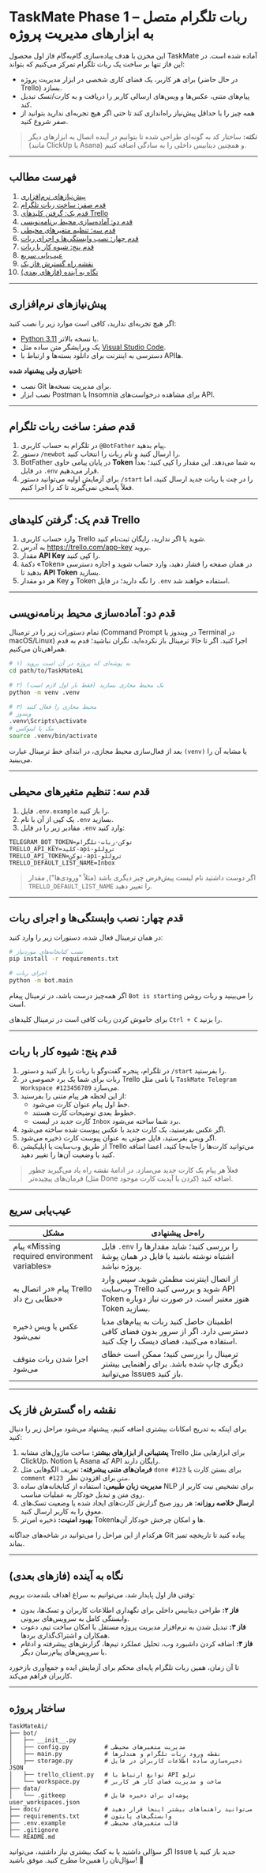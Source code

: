 # TaskMate Phase 1 – ربات تلگرام متصل به ابزارهای مدیریت پروژه

این مخزن با هدف پیاده‌سازی گام‌به‌گام فاز اول محصول TaskMate آماده شده است. در این فاز تنها بر ساخت یک ربات تلگرام تمرکز می‌کنیم که بتواند:

- برای هر کاربر، یک فضای کاری شخصی در ابزار مدیریت پروژه (در حال حاضر Trello) بسازد.
- پیام‌های متنی، عکس‌ها و ویس‌های ارسالی کاربر را دریافت و به کارت/تسک تبدیل کند.
- همه چیز را با حداقل پیش‌نیاز راه‌اندازی کند تا حتی اگر هیچ تجربه‌ای ندارید بتوانید از صفر شروع کنید.

> **نکته:** ساختار کد به گونه‌ای طراحی شده تا بتوانیم در آینده اتصال به ابزارهای دیگر (مانند ClickUp یا Asana) و همچنین دیتابیس داخلی را به سادگی اضافه کنیم.

---

## فهرست مطالب

1. [پیش‌نیازهای نرم‌افزاری](#پیشنیازهای-نرم‌افزاری)
2. [قدم صفر: ساخت ربات تلگرام](#قدم-صفر-ساخت-ربات-تلگرام)
3. [قدم یک: گرفتن کلیدهای Trello](#قدم-یک-گرفتن-کلیدهای-trello)
4. [قدم دو: آماده‌سازی محیط برنامه‌نویسی](#قدم-دو-آمادهسازی-محیط-برنامه‌نویسی)
5. [قدم سه: تنظیم متغیرهای محیطی](#قدم-سه-تنظیم-متغیرهای-محیطی)
6. [قدم چهار: نصب وابستگی‌ها و اجرای ربات](#قدم-چهار-نصب-وابستگیها-و-اجرای-ربات)
7. [قدم پنج: شیوه کار با ربات](#قدم-پنج-شیوه-کار-با-ربات)
8. [عیب‌یابی سریع](#عیبیابی-سریع)
9. [نقشه راه گسترش فاز یک](#نقشه-راه-گسترش-فاز-یک)
10. [نگاه به آینده (فازهای بعدی)](#نگاه-به-آینده-فازهای-بعدی)

---

## پیش‌نیازهای نرم‌افزاری

اگر هیچ تجربه‌ای ندارید، کافی است موارد زیر را نصب کنید:

- [Python 3.11](https://www.python.org/downloads/) یا نسخه بالاتر.
- یک ویرایشگر متن ساده مثل [Visual Studio Code](https://code.visualstudio.com/).
- دسترسی به اینترنت برای دانلود بسته‌ها و ارتباط با APIها.

**اختیاری ولی پیشنهاد شده:**

- نصب Git برای مدیریت نسخه‌ها.
- نصب ابزار Postman یا Insomnia برای مشاهده درخواست‌های API.

---

## قدم صفر: ساخت ربات تلگرام

1. در تلگرام به حساب کاربری `@BotFather` پیام بدهید.
2. دستور `/newbot` را ارسال کنید و نام ربات را انتخاب کنید.
3. BotFather در پایان پیامی حاوی **Token** به شما می‌دهد. این مقدار را کپی کنید؛ بعداً در فایل `.env` قرار می‌دهیم.
4. برای آزمایش اولیه می‌توانید دستور `/start` را در چت با ربات جدید ارسال کنید، اما فعلاً پاسخی نمی‌گیرید تا کد را اجرا کنیم.

---

## قدم یک: گرفتن کلیدهای Trello

1. وارد حساب کاربری Trello شوید یا اگر ندارید، رایگان ثبت‌نام کنید.
2. به آدرس <https://trello.com/app-key> بروید.
3. مقدار **API Key** را کپی کنید.
4. دکمهٔ «Token» در همان صفحه را فشار دهید، وارد حساب شوید و اجازه دسترسی بدهید تا **API Token** بسازید.
5. هر دو مقدار Key و Token را نگه دارید؛ در فایل `.env` استفاده خواهند شد.

---

## قدم دو: آماده‌سازی محیط برنامه‌نویسی

تمام دستورات زیر را در ترمینال (Command Prompt در ویندوز یا Terminal در macOS/Linux) اجرا کنید. اگر تا حالا ترمینال باز نکرده‌اید، نگران نباشید؛ قدم به قدم همراهی‌تان می‌کنیم.

```bash
# ۱) به پوشه‌ای که پروژه در آن است بروید
cd path/to/TaskMateAi

# ۲) یک محیط مجازی بسازید (فقط بار اول لازم است)
python -m venv .venv

# ۳) محیط مجازی را فعال کنید
# ویندوز
.venv\Scripts\activate
# مک یا لینوکس
source .venv/bin/activate
```

بعد از فعال‌سازی محیط مجازی، در ابتدای خط ترمینال عبارت `(venv)` یا مشابه آن را می‌بینید.

---

## قدم سه: تنظیم متغیرهای محیطی

1. فایل `.env.example` را باز کنید.
2. یک کپی از آن با نام `.env` بسازید.
3. مقادیر زیر را در فایل `.env` وارد کنید:

```
TELEGRAM_BOT_TOKEN=توکن-ربات-تلگرام
TRELLO_API_KEY=کلید-api-تروللو
TRELLO_API_TOKEN=توکن-api-تروللو
TRELLO_DEFAULT_LIST_NAME=Inbox
```

> اگر دوست داشتید نام لیست پیش‌فرض چیز دیگری باشد (مثلاً "ورودی‌ها"), مقدار `TRELLO_DEFAULT_LIST_NAME` را تغییر دهید.

---

## قدم چهار: نصب وابستگی‌ها و اجرای ربات

در همان ترمینال فعال شده، دستورات زیر را وارد کنید:

```bash
# نصب کتابخانه‌های موردنیاز
pip install -r requirements.txt

# اجرای ربات
python -m bot.main
```

اگر همه‌چیز درست باشد، در ترمینال پیغام `Bot is starting` را می‌بینید و ربات روشن است.

برای خاموش کردن ربات کافی است در ترمینال کلیدهای `Ctrl + C` را بزنید.

---

## قدم پنج: شیوه کار با ربات

1. در تلگرام، پنجره گفت‌وگو با ربات را باز کنید و دستور `/start` را بفرستید.
2. ربات برای شما یک برد خصوصی در Trello با نامی مثل `TaskMate Telegram Workspace #123456789` می‌سازد.
3. از این لحظه هر پیام متنی را بفرستید:
   - خط اول پیام عنوان کارت می‌شود.
   - خطوط بعدی توضیحات کارت هستند.
   - کارت جدید در لیست `Inbox` برد شما ساخته می‌شود.
4. اگر عکس بفرستید، یک کارت جدید با عکس پیوست شده ساخته می‌شود.
5. اگر ویس بفرستید، فایل صوتی به عنوان پیوست کارت ذخیره می‌شود.
6. از طریق وب‌سایت یا اپلیکیشن Trello می‌توانید کارت‌ها را جابه‌جا کنید، اعضا اضافه کنید یا وضعیت آن‌ها را تغییر دهید.

> فعلاً هر پیام یک کارت جدید می‌سازد. در ادامهٔ نقشه راه یاد می‌گیرید چطور فرمان‌های پیچیده‌تر (مثل Done کردن یا آپدیت کارت موجود) اضافه کنید.

---

## عیب‌یابی سریع

| مشکل | راه‌حل پیشنهادی |
|------|------------------|
| پیام «Missing required environment variables» | فایل `.env` را بررسی کنید؛ شاید مقدارها را اشتباه نوشته باشید یا فایل در همان پوشهٔ پروژه نباشد. |
| پیام «در اتصال به Trello خطایی رخ داد» | از اتصال اینترنت مطمئن شوید. سپس وارد وب‌سایت Trello شوید و بررسی کنید API Token هنوز معتبر است. در صورت نیاز دوباره Token بسازید. |
| عکس یا ویس ذخیره نمی‌شود | اطمینان حاصل کنید ربات به پیام‌های مدیا دسترسی دارد. اگر از سرور بدون فضای کافی استفاده می‌کنید، فضای دیسک را چک کنید. |
| اجرا شدن ربات متوقف می‌شود | ترمینال را بررسی کنید؛ ممکن است خطای دیگری چاپ شده باشد. برای راهنمایی بیشتر می‌توانید Issues باز کنید. |

---

## نقشه راه گسترش فاز یک

برای اینکه به تدریج امکانات بیشتری اضافه کنیم، پیشنهاد می‌شود مراحل زیر را دنبال کنید:

1. **پشتیبانی از ابزارهای بیشتر:** ساخت ماژول‌های مشابه Trello برای ابزارهایی مثل ClickUp، Notion یا Asana که API رایگان دارند.
2. **فرمان‌های متنی پیشرفته:** تعریف الگوهایی مثل `done #123` برای بستن کارت یا `comment #123 متن` برای افزودن نظر.
3. **مدیریت زبان طبیعی:** استفاده از کتابخانه‌های ساده NLP برای تشخیص نیت کاربر از روی متن و تبدیل خودکار به عملیات مناسب.
4. **ارسال خلاصه روزانه:** هر روز صبح گزارش کارت‌های ایجاد شده یا وضعیت تسک‌های معوق را به کاربر ارسال کنید.
5. **بهبود امنیت:** ذخیره امن‌تر Tokenها و امکان چرخش خودکار آن‌ها.

هرکدام از این مراحل را می‌توانید در شاخه‌های جداگانه Git پیاده کنید تا تاریخچه تمیز بماند.

---

## نگاه به آینده (فازهای بعدی)

وقتی فاز اول پایدار شد، می‌توانیم به سراغ اهداف بلندمدت برویم:

- **فاز ۲:** طراحی دیتابیس داخلی برای نگهداری اطلاعات کاربران و تسک‌ها، بدون وابستگی کامل به سرویس‌های بیرونی.
- **فاز ۳:** تبدیل شدن به نرم‌افزار مدیریت پروژه مستقل با امکان ساخت تیم، دعوت همکاران و اشتراک‌گذاری بردها.
- **فاز ۴:** اضافه کردن داشبورد وب، تحلیل عملکرد تیم‌ها، گزارش‌های پیشرفته و ادغام با سرویس‌های پیام‌رسان دیگر.

تا آن زمان، همین ربات تلگرام پایه‌ای محکم برای آزمایش ایده و جمع‌آوری بازخورد کاربران فراهم می‌کند.

---

## ساختار پروژه

```
TaskMateAi/
├── bot/
│   ├── __init__.py
│   ├── config.py          # مدیریت متغیرهای محیطی
│   ├── main.py            # نقطه ورود ربات تلگرام و هندلرها
│   ├── storage.py         # ذخیره‌سازی ساده اطلاعات کاربران در فایل JSON
│   ├── trello_client.py   # توابع ارتباط با API ترلو
│   └── workspace.py       # ساخت و مدیریت فضای کار هر کاربر
├── data/
│   └── .gitkeep           # پوشه‌ای برای ذخیره فایل user_workspaces.json
├── docs/                  # می‌توانید راهنماهای بیشتر اینجا قرار دهید
├── requirements.txt       # وابستگی‌های پایتون
├── .env.example           # قالب متغیرهای محیطی
├── .gitignore
└── README.md
```

اگر سؤالی داشتید یا به کمک بیشتری نیاز داشتید، می‌توانید Issue جدید باز کنید یا سؤال‌تان را همین‌جا مطرح کنید. موفق باشید! 🚀
